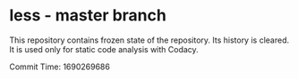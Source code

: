 # less - master branch

This repository contains frozen state of the repository.
Its history is cleared. It is used only for static code
analysis with Codacy.

Commit Time: 1690269686